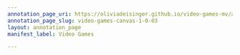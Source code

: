 ```yaml
---
annotation_page_uri: https://oliviadeisinger.github.io/video-games-mv/annotations/video-games-canvas-1-0-03.json
annotation_page_slug: video-games-canvas-1-0-03
layout: annotation_page
manifest_label: Video Games

---
```

